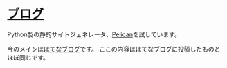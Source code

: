 [ブログ](https://miyakogi.github.io/blog/)
==========================================

Python製の静的サイトジェネレータ、[Pelican](http://docs.getpelican.com/en/)を試しています。

今のメインは[はてなブログ](http://h-miyako.hatenablog.com/)です。
ここの内容ははてなブログに投稿したものとほぼ同じです。
